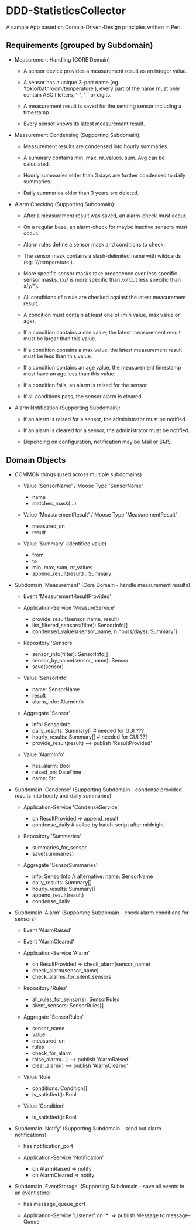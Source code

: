 DDD-StatisticsCollector
=======================

A sample App based on Domain-Driven-Design principles written in Perl.


Requirements (grouped by Subdomain)
-----------------------------------

* Measurement Handling (CORE Domain):

    * A sensor device provides a measurement result as an integer value.

    * A sensor has a unique 3-part name (eg. 'tokio/bathroom/temperature'),
  every part of the name must only contain ASCII letters, '-', '_' or digits.

    * A measurement result is saved for the sending sensor including a timestamp.

    * Every sensor knows its latest measurement result.


* Measurement Condensing (Supporting Subdomain):

    * Measurement results are condensed into hourly summaries.

    * A summary contains min, max, nr_values, sum. Avg can be calculated.

    * Hourly summaries older than 3 days are further condensed to daily summaries.

    * Daily summaries older than 3 years are deleted.


* Alarm Checking (Supporting Subdomain):

    * After a measurement result was saved, an alarm-check must occur.
  
    * On a regular base, an alarm-check for maybe inactive sensors must occur.

    * Alarm rules define a sensor mask and conditions to check.

    * The sensor mask contains a slash-delimited name with wildcards
      (eg: '*/*/temperature').

    * More specific sensor masks take precedence over less specific sensor masks.
      (x/*/* is more specific than */x/* but less specific than x/y/*).

    * All conditions of a rule are checked against the latest measurement result.
  
    * A condition must contain at least one of (min value, max value or age).

    * If a condition contains a min value, the latest measurement result
      must be largar than this value.

    * If a condition contains a max value, the latest measurement result
      must be less than this value.

    * If a condition contains an age value, the measurement timestamp
      must have an age less than this value.

    * If a condition fails, an alarm is raised for the sensor.

    * If all conditions pass, the sensor alarm is cleared.


* Alarm Notification (Supporting Subdomain):

    * If an alarm is raised for a sensor, the administrator must be notified.

    * If an alarm is cleared for a sensor, the administrator must be notified.

    * Depending on configuration, notification may be Mail or SMS.


Domain Objects
--------------

* COMMON things (used across multiple subdomains)

    * Value 'SensorName' / Moose Type 'SensorName'
        + name
        + matches_mask(...)

    * Value 'MeasurementResult' / Moose Type 'MeasurementResult'
        + measured_on
        + result

    * Value 'Summary' (identified value)
        + from
        + to
        + min, max, sum, nr_values
        + append_result(result) : Summary


* Subdomain 'Measurement' (Core Domain - handle measurement results)

    * Event 'MeasurementResultProvided'

    * Application-Service 'MeasureService'
        + provide_result(sensor_name, result)
        + list_filtered_sensors(filter): SensorInfo[]
        + condensed_values(sensor_name, n hours/days): Summary[]

    * Repository 'Sensors'
        + sensor_info(filter): SensorInfo[]
        + sensor_by_name(sensor_name): Sensor
        + save(sensor)

    * Value 'SensorInfo'
        + name: SensorName
        + result
        + alarm_info: AlarmInfo

    * Aggregate 'Sensor'
        + info: SensorInfo
        + daily_results: Summary[]  # needed for GUI ???
        + hourly_results: Summary[] # needed for GUI ???
        + provide_result(result) --> publish 'ResultProvided'

    * Value 'AlarmInfo'
        + has_alarm: Bool
        + raised_on: DateTime
        + name: Str


* Subdomain 'Condense' (Supporting Subdomain - condense provided results into hourly and daily summaries)

    * Application-Service 'CondenseService'
        + on ResultProvided => append_result
        + condense_daily        # called by batch-script after midnight

    * Repository 'Summaries'
        + summaries_for_sensor
        + save(summaries)

    * Aggregate 'SensorSummaries'
        + info: SensorInfo // alternative: name: SensorName
        + daily_results: Summary[]
        + hourly_results: Summary[]
        + append_result(result)
        + condense_daily



* Subdomain 'Alarm' (Supporting Subdomain - check alarm conditions for sensors)

    * Event 'AlarmRaised'
    
    * Event 'AlarmCleared'

    * Application-Service 'Alarm'
        + on ResultProvided => check_alarm(sensor_name)
        + check_alarm(sensor_name)
        + check_alarms_for_silent_sensors

    * Repository 'Rules'
        + all_rules_for_sensor(s): SensorRules
        + silent_sensors: SensorRules[]

    * Aggregate 'SensorRules'
        + sensor_name
        + value
        + measured_on
        + rules
        + check_for_alarm
        - raise_alarm(...)       --> publish 'AlarmRaised'
        - clear_alarm()          --> publish 'AlarmCleared'

    * Value 'Rule'
        + conditions: Condition[]
        + is_satisfied(): Bool

    * Value 'Condition'
        + is_satisfied(): Bool


* Subdomain 'Notify' (Supporting Subdomain - send out alarm notifications)

    * has notification_port

    * Application-Service 'Notification'
        + on AlarmRaised => notify
        + on AlarmCleared => notify


* Subdomain 'EventStorage' (Supporting Subdomain - save all events in an event store)

    * has message_queue_port

    * Application-Service 'Listener'
        on '*' => publish Message to message-Queue
